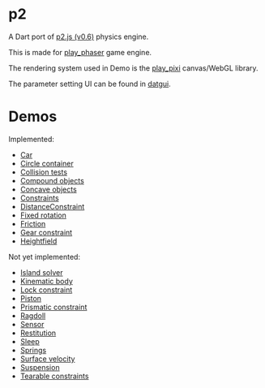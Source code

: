 p2
=========
A Dart port of [p2.js (v0.6)](https://github.com/schteppe/p2.js) physics engine.

This is made for [play_phaser](https://github.com/playif/play_phaser) game engine.

The rendering system used in Demo is the [play_pixi](https://github.com/playif/play_pixi) canvas/WebGL library.

The parameter setting UI can be found in [datgui](https://github.com/playif/datgui).

Demos
=========
Implemented:
* [Car](http://schteppe.github.io/p2.js/demos/car.html)
* [Circle container](http://schteppe.github.io/p2.js/demos/circles.html)
* [Collision tests](http://schteppe.github.io/p2.js/demos/collisions.html)
* [Compound objects](http://schteppe.github.io/p2.js/demos/compound.html)
* [Concave objects](http://schteppe.github.io/p2.js/demos/concave.html)
* [Constraints](http://schteppe.github.io/p2.js/demos/constraints.html)
* [DistanceConstraint](http://schteppe.github.io/p2.js/demos/distanceConstraint.html)
* [Fixed rotation](http://schteppe.github.io/p2.js/demos/fixedRotation.html)
* [Friction](http://schteppe.github.io/p2.js/demos/friction.html)
* [Gear constraint](http://schteppe.github.io/p2.js/demos/gearConstraint.html)
* [Heightfield](http://schteppe.github.io/p2.js/demos/heightfield.html)

Not yet implemented:
* [Island solver](http://schteppe.github.io/p2.js/demos/islandSolver.html)
* [Kinematic body](http://schteppe.github.io/p2.js/demos/kinematic.html)
* [Lock constraint](http://schteppe.github.io/p2.js/demos/lock.html)
* [Piston](http://schteppe.github.io/p2.js/demos/piston.html)
* [Prismatic constraint](http://schteppe.github.io/p2.js/demos/prismatic.html)
* [Ragdoll](http://schteppe.github.io/p2.js/demos/ragdoll.html)
* [Sensor](http://schteppe.github.io/p2.js/demos/removeSensor.html)
* [Restitution](http://schteppe.github.io/p2.js/demos/restitution.html)
* [Sleep](http://schteppe.github.io/p2.js/demos/sleep.html)
* [Springs](http://schteppe.github.io/p2.js/demos/springs.html)
* [Surface velocity](http://schteppe.github.io/p2.js/demos/surfaceVelocity.html)
* [Suspension](http://schteppe.github.io/p2.js/demos/suspension.html)
* [Tearable constraints](http://schteppe.github.io/p2.js/demos/tearable.html)
